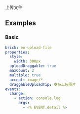 上传文件

## Examples

### Basic

```yaml preview
brick: eo-upload-file
properties:
  style:
    width: 300px
  uploadDraggable: true
  maxCount: 2
  multiple: true
  accept: image/*
  draggableUploadTip: 支持上传图片
events:
  change:
    - action: console.log
      args:
        - <% EVENT.detail %>
```
